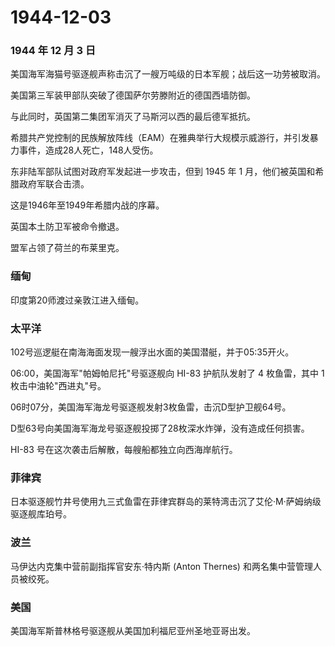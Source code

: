# 1944-12-03

### 1944 年 12 月 3 日

美国海军海猫号驱逐舰声称击沉了一艘万吨级的日本军舰；战后这一功劳被取消。

美国第三军装甲部队突破了德国萨尔劳滕附近的德国西墙防御。

与此同时，英国第二集团军消灭了马斯河以西的最后德军抵抗。

希腊共产党控制的民族解放阵线（EAM）在雅典举行大规模示威游行，并引发暴力事件，造成28人死亡，148人受伤。

东非陆军部队试图对政府军发起进一步攻击，但到 1945 年 1
月，他们被英国和希腊政府军联合击溃。

这是1946年至1949年希腊内战的序幕。

英国本土防卫军被命令撤退。

盟军占领了荷兰的布莱里克。

### 缅甸

印度第20师渡过亲敦江进入缅甸。

### 太平洋

102号巡逻艇在南海海面发现一艘浮出水面的美国潜艇，并于05:35开火。

06:00，美国海军"帕姆帕尼托"号驱逐舰向 HI-83 护航队发射了 4 枚鱼雷，其中
1 枚击中油轮"西进丸"号。

06时07分，美国海军海龙号驱逐舰发射3枚鱼雷，击沉D型护卫舰64号。

D型63号向美国海军海龙号驱逐舰投掷了28枚深水炸弹，没有造成任何损害。

HI-83 号在这次袭击后解散，每艘船都独立向西海岸航行。

### 菲律宾

日本驱逐舰竹井号使用九三式鱼雷在菲律宾群岛的莱特湾击沉了艾伦·M·萨姆纳级驱逐舰库珀号。

### 波兰

马伊达内克集中营前副指挥官安东·特内斯 (Anton Thernes)
和两名集中营管理人员被绞死。

### 美国

美国海军斯普林格号驱逐舰从美国加利福尼亚州圣地亚哥出发。